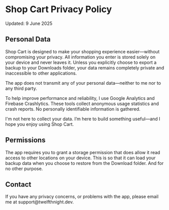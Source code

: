 <!DOCTYPE html>
<html>
<body>
<h1>Shop Cart Privacy Policy</h1>
  <p>Updated: 9 June 2025</p>
<h2>Personal Data</h2>
  <p>Shop Cart is designed to make your shopping experience easier—without compromising your privacy. All information you enter is stored solely on your device and never leaves it. Unless you explicitly choose to export a backup to your Downloads folder, your data remains completely private and inaccessible to other applications.</p>
  <p>The app does not transmit any of your personal data—neither to me nor to any third party.</p>
  <p>To help improve performance and reliability, I use Google Analytics and Firebase Crashlytics. These tools collect anonymous usage statistics and crash reports. No personally identifiable information is gathered.</p>
  <p>I'm not here to collect your data. I’m here to build something useful—and I hope you enjoy using Shop Cart.</p>
<h2>Permissions</h2>
  <p>The app requires you to grant a storage permission that does allow it read access to other locations on your device. This is so that it can load your backup data when you choose to restore from the Download folder. And for no other purpose.</p>
<h2>Contact</h2>
  <p>If you have any privacy concerns, or problems with the app, please email me at support@twelfthnight.dev.</p>
</body>
</html>

